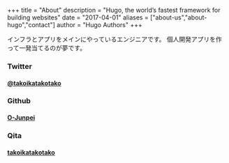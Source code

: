 +++
title = "About"
description = "Hugo, the world’s fastest framework for building websites"
date = "2017-04-01"
aliases = ["about-us","about-hugo","contact"]
author = "Hugo Authors"
+++

インフラとアプリをメインにやっているエンジニアです。
個人開発アプリを作って一発当てるのが夢です。


### Twitter

<a href="https://twitter.com/takoikatakotako">
  <h4>@takoikatakotako</h4>
</a>


### Github

<a href="https://github.com/O-Junpei">
  <h4>O-Junpei</h4>
</a>


### Qita

<a href="https://qiita.com/takoikatakotako">
  <h4>takoikatakotako</h4>
</a>
